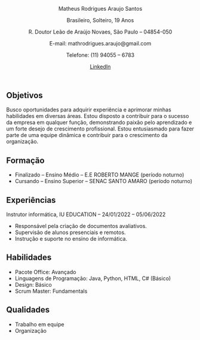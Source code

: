 <!DOCTYPE html>
<html lang="en">
<head>
    <meta charset="UTF-8">
    <meta name="viewport" content="width=device-width, initial-scale=1.0">
    <link rel="stylesheet" href="/README.css">
    <!-- Inclua a folha de estilo do Font Awesome -->
    <link rel="stylesheet" href="https://cdnjs.cloudflare.com/ajax/libs/font-awesome/6.7.0/css/all.min.css" integrity="sha384-pzjwDFF3mFDOs5M+Of+Exm4Ck5wOWv+PgekcFVn2h57w2vaYav82T6vqz/FfR0XXM" crossorigin="anonymous">
</head>
<body>
    <header>
        <div class="personal-info">
            <div class="card">
                <p class="name">Matheus Rodrigues Araujo Santos</p>
                <p>Brasileiro, Solteiro, 19 Anos</p>
                <p>R. Doutor Leão de Araújo Novaes, São Paulo – 04854-050</p>
                <p>E-mail: mathrodrigues.araujo@gmail.com</p>
                <p>Telefone: (11) 94055 – 6783</p>
            </div>
        </div>
        <div class="buttons">
            <a class="btn linkedin" href="https://www.linkedin.com/in/matheus-rodrigues-754600222/?originalSubdomain=br">
                <i class="fab fa-linkedin"></i> LinkedIn
            </a>
        </div>
    </header>
    <main>
        <section class="card">
            <h2>Objetivos</h2>
            <p>Busco oportunidades para adquirir experiência e aprimorar minhas habilidades em diversas áreas. Estou disposto a contribuir para o sucesso da empresa em qualquer função, demonstrando paixão pelo aprendizado e um forte desejo de crescimento profissional. Estou entusiasmado para fazer parte de uma equipe dinâmica e contribuir para o crescimento da organização.</p>
        </section>
        <section class="card">
            <h2>Formação</h2>
            <ul>
                <li>Finalizado – Ensino Médio – E.E ROBERTO MANGE (período noturno)</li>
                <li>Cursando – Ensino Superior – SENAC SANTO AMARO (período noturno)</li>
            </ul>
        </section>
        <section class="card">
            <h2>Experiências</h2>
            <p>Instrutor informática, IU EDUCATION – 24/01/2022 – 05/06/2022</p>
            <ul>
                <li>Responsável pela criação de documentos avaliativos.</li>
                <li>Supervisão de alunos presenciais e remotos.</li>
                <li>Instrução e suporte no ensino de informática.</li>
            </ul>
        </section>
        <section class="card">
            <h2>Habilidades</h2>
            <ul>
                <li>Pacote Office: Avançado</li>
                <li>Linguagens de Programação: Java, Python, HTML, C# (Básico)</li>
                <li>Design: Básico</li>
                <li>Scrum Master: Fundamentals</li>
            </ul>
        </section>
        <section class="card">
            <h2>Qualidades</h2>
            <ul>
                <li>Trabalho em equipe</li>
                <li>Organização</li>
            </ul>
        </section>
    </main>
    <style>
        
body {
    font-family: Arial, sans-serif;
    margin: 0;
    padding: 0;
    background-color: #333; 
    color: white;
}

header {
    background-color: #375f8a;
    color: #fff;
    text-align: center;
    padding: 2rem;
}

h1 {
    font-size: 2rem;
    margin: 0;
}

.personal-info {
    background-color: #1a1a1a; 
    padding: 10px;
    border-radius: 5px;
    box-shadow: 0 0 5px rgba(255, 255, 255, 0.2);
    margin-top: 1rem;
}

.personal-info p {
    margin: 0;
}

.buttons {
    margin-top: 1rem;
}


.btn {
    display: inline-block;
    padding: 10px 20px;
    font-size: 16px;
    border: none;
    border-radius: 5px;
    cursor: pointer;
    text-decoration: none;
    margin-right: 10px;
}

.linkedin {
    background-color: #0077B5;
    color: #fff;
}

.github {
    background-color: white;
    color: purple;
}


.fa-linkedin, .fa-github {
    margin-right: 5px;
}


section {
    margin-bottom: 2rem;
    text-align: center;
}

h2 {
    text-align: center;
    font-size: 1.5rem;
    color: #007BFF; 
}


ul, li {
    list-style-type: none;
    padding: 0;
}


@media (max-width: 768px) {
    main {
        padding: 1rem;
    }
}


.personal-info {
    background-color: #1a1a1a; 
    padding: 10px;
    border-radius: 5px;
    box-shadow: 0 0 5px rgba(255, 255, 255, 0.2);
    margin-top: 1rem;
    display: flex;
    flex-direction: column;
    gap: 10px;
}

.personal-info p {
    margin: 0;
}


.card {
    background-color: #fff;
    color: #333;
    padding: 20px;
    border-radius: 5px;
    box-shadow: 0 4px 8px rgba(0, 0, 0, 0.2);
    margin: 20px;
    transition: transform 0.2s;
}

.card:hover {
    transform: scale(1.02);
}


.name {
    font-size: 1.5rem;
    font-weight: bold;
}
    </style>
    
</body>
</html>
